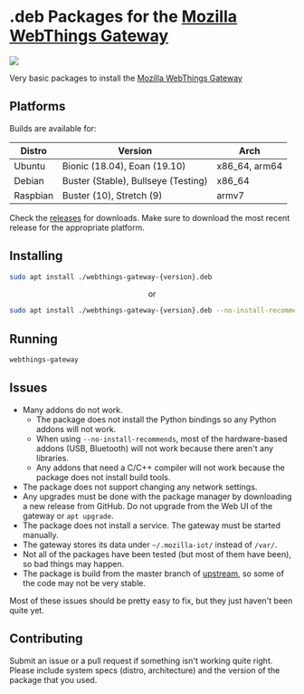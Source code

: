 # .deb Packages for the [Mozilla WebThings Gateway](https://iot.mozilla.org/gateway/)
![](https://github.com/gucci-on-fleek/gateway-deb-package/workflows/Build%20.deb%20Packages/badge.svg)

Very basic packages to install the [Mozilla WebThings Gateway](https://iot.mozilla.org/gateway/)

## Platforms
Builds are available for:

| Distro | Version | Arch |
|---|---|---|
| Ubuntu | Bionic (18.04), Eoan (19.10) | x86_64, arm64 |
| Debian | Buster (Stable), Bullseye (Testing) | x86_64 |
| Raspbian | Buster (10), Stretch (9) | armv7

Check the [releases](https://github.com/gucci-on-fleek/gateway-deb-package/releases) for downloads. Make sure to download the most recent release for the appropriate platform.

## Installing
```bash
sudo apt install ./webthings-gateway-{version}.deb
```
<div style="text-align: center;"> or </div>

```bash
sudo apt install ./webthings-gateway-{version}.deb --no-install-recommends
```

## Running
```bash
webthings-gateway
```

## Issues
- Many addons do not work.
    - The package does not install the Python bindings so any Python addons will not work. 
    - When using `--no-install-recommends`, most of the hardware-based addons (USB, Bluetooth) will not work because there aren't any libraries.
    - Any addons that need a C/C++ compiler will not work because the package does not install build tools.
- The package does not support changing any network settings.
- Any upgrades must be done with the package manager by downloading a new release from GitHub. Do not upgrade from the Web UI of the gateway or `apt upgrade`.
- The package does not install a service. The gateway must be started manually.
- The gateway stores its data under `~/.mozilla-iot/` instead of `/var/`.
- Not all of the packages have been tested (but most of them have been), so bad things may happen.
- The package is build from the master branch of [upstream](https://github.com/mozilla-iot/gateway), so some of the code may not be very stable.

Most of these issues should be pretty easy to fix, but they just haven't been quite yet.

## Contributing
Submit an issue or a pull request if something isn't working quite right. Please include system specs (distro, architecture) and the version of the package that you used. 
